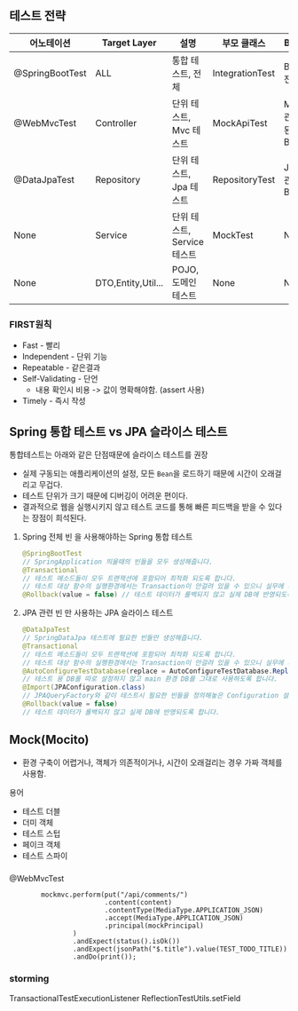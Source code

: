 ## 테스트 전략

| 어노테이션 | Target Layer | 설명 | 부모 클래스 | Bean |
|---|---|---|---|---|
| @SpringBootTest | ALL | 통합 테스트, 전체 | IntegrationTest | Bean 전체 |
| @WebMvcTest | Controller | 단위 테스트, Mvc 테스트 | MockApiTest | MVC 관련된 Bean |
| @DataJpaTest | Repository | 단위 테스트, Jpa 테스트 | RepositoryTest | JPA 관련 Bean |
| None | Service | 단위 테스트, Service 테스트 | MockTest | None |
| None | DTO,Entity,Util... | POJO, 도메인 테스트 | None | None |


### FIRST원칙

* Fast - 빨리
* Independent - 단위 기능
* Repeatable - 같은결과
* Self-Validating - 단언
    * 내용 확인시 비용 -> 값이 명확해야함. (assert 사용)
* Timely - 즉시 작성

## Spring 통합 테스트 vs JPA 슬라이스 테스트 

통합테스트는 아래와 같은 단점때문에 슬라이스 테스트를 권장
- 실제 구동되는 애플리케이션의 설정, 모든 `Bean`을 로드하기 때문에 시간이 오래걸리고 무겁다.
- 테스트 단위가 크기 때문에 디버깅이 어려운 편이다.
- 결과적으로 웹을 실행시키지 않고 테스트 코드를 통해 빠른 피드백을 받을 수 있다는 장점이 희석된다.
1. Spring 전체 빈 을 사용해야하는 Spring 통합 테스트
    ```java
    @SpringBootTest   
    // SpringApplication 띄울때의 빈들을 모두 생성해줍니다.
    @Transactional    
    // 테스트 메소드들이 모두 트랜잭션에 포함되어 최적화 되도록 합니다. 
    // 테스트 대상 함수의 실행환경에서는 Transaction이 안걸려 있을 수 있으니 실무에 사용시 주의
    @Rollback(value = false) // 테스트 데이터가 롤백되지 않고 실제 DB에 반영되도록 합니다.
    ```
2. JPA 관련 빈 만 사용하는 JPA 슬라이스 테스트
    ```java
    @DataJpaTest      
    // SpringDataJpa 테스트에 필요한 빈들만 생성해줍니다.
    @Transactional    
    // 테스트 메소드들이 모두 트랜잭션에 포함되어 최적화 되도록 합니다. 
    // 테스트 대상 함수의 실행환경에서는 Transaction이 안걸려 있을 수 있으니 실무에 사용시 주의
    @AutoConfigureTestDatabase(replace = AutoConfigureTestDatabase.Replace.NONE)  
    // 테스트 용 DB를 따로 설정하지 않고 main 환경 DB를 그대로 사용하도록 합니다.
    @Import(JPAConfiguration.class) 
    // JPAQueryFactory와 같이 테스트시 필요한 빈들을 정의해놓은 Configuration 설정합니다.
    @Rollback(value = false)
    // 테스트 데이터가 롤백되지 않고 실제 DB에 반영되도록 합니다.
    ```


## Mock(Mocito)
* 환경 구축이 어렵거나, 객체가 의존적이거나, 시간이 오래걸리는 경우 가짜 객체를 사용함.  

용어
* 테스트 더블
* 더미 객체
* 테스트 스텁
* 페이크 객체
* 테스트 스파이



### 
@WebMvcTest

```
        mockmvc.perform(put("/api/comments/")
                        .content(content)
                        .contentType(MediaType.APPLICATION_JSON)
                        .accept(MediaType.APPLICATION_JSON)
                        .principal(mockPrincipal)
                )
                .andExpect(status().isOk())
                .andExpect(jsonPath("$.title").value(TEST_TODO_TITLE))
                .andDo(print());
```

### storming
TransactionalTestExecutionListener
ReflectionTestUtils.setField  
